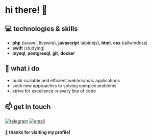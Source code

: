 # hi there! :wave:

## :computer: technologies & skills
- **php** (laravel, livewire), **javascript** (alpinejs), **html**, **css** (tailwindcss)
- **swift** (studying)
- **mysql**, **postgresql**, **git**, **docker**

## :rocket: what i do
- build scalable and efficient web/ios/mac applications
- seek new approaches to solving complex problems
- strive for excellence in every line of code

## :mailbox: get in touch
[![telegram](https://img.shields.io/badge/telegram-chat-blue?logo=telegram&logoColor=white)](https://t.me/mishkozyr)
[![email](https://img.shields.io/badge/email-contact-blue?logo=maildotru&logoColor=white)](mailto:hello@mishkozyr.com)

#### :pray: thanks for visiting my profile!
